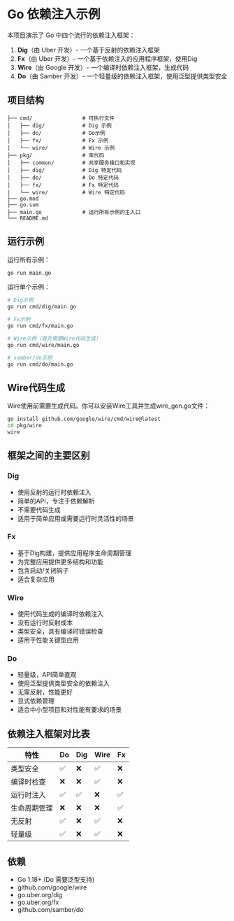 # Go 依赖注入示例

本项目演示了 Go 中四个流行的依赖注入框架：

1. **Dig**（由 Uber 开发）- 一个基于反射的依赖注入框架
2. **Fx**（由 Uber 开发）- 一个基于依赖注入的应用程序框架，使用Dig
3. **Wire**（由 Google 开发）- 一个编译时依赖注入框架，生成代码
4. **Do**（由 Samber 开发）- 一个轻量级的依赖注入框架，使用泛型提供类型安全

## 项目结构

```
├── cmd/                # 可执行文件
│   ├── dig/            # Dig 示例
│   ├── do/             # Do示例
│   ├── fx/             # Fx 示例
│   └── wire/           # Wire 示例
├── pkg/                # 库代码
│   ├── common/         # 共享服务接口和实现
│   ├── dig/            # Dig 特定代码
│   ├── do/             # Do 特定代码
│   ├── fx/             # Fx 特定代码
│   └── wire/           # Wire 特定代码
├── go.mod
├── go.sum
├── main.go             # 运行所有示例的主入口
└── README.md
```

## 运行示例

运行所有示例：

```bash
go run main.go
```

运行单个示例：

```bash
# Dig示例
go run cmd/dig/main.go

# Fx示例
go run cmd/fx/main.go

# Wire示例（首先需要Wire代码生成）
go run cmd/wire/main.go

# samber/do示例
go run cmd/do/main.go
```

## Wire代码生成

Wire使用前需要生成代码。你可以安装Wire工具并生成wire_gen.go文件：

```bash
go install github.com/google/wire/cmd/wire@latest
cd pkg/wire
wire
```

## 框架之间的主要区别

### Dig
- 使用反射的运行时依赖注入
- 简单的API，专注于依赖解析
- 不需要代码生成
- 适用于简单应用或需要运行时灵活性的场景

### Fx
- 基于Dig构建，提供应用程序生命周期管理
- 为完整应用提供更多结构和功能
- 包含启动/关闭钩子
- 适合复杂应用

### Wire
- 使用代码生成的编译时依赖注入
- 没有运行时反射成本
- 类型安全，具有编译时错误检查
- 适用于性能关键型应用

### Do
- 轻量级，API简单直观
- 使用泛型提供类型安全的依赖注入
- 无需反射，性能更好
- 显式依赖管理
- 适合中小型项目和对性能有要求的场景

## 依赖注入框架对比表

| 特性 | Do | Dig | Wire | Fx |
|------|-----------|-----|------|----|
| 类型安全 | ✅ | ❌ | ✅ | ❌ |
| 编译时检查 | ❌ | ❌ | ✅ | ❌ |
| 运行时注入 | ✅ | ✅ | ❌ | ✅ |
| 生命周期管理 | ❌ | ❌ | ❌ | ✅ |
| 无反射 | ✅ | ❌ | ✅ | ❌ |
| 轻量级 | ✅ | ❌ | ✅ | ❌ |

## 依赖

- Go 1.18+ (Do 需要泛型支持)
- github.com/google/wire
- go.uber.org/dig
- go.uber.org/fx
- github.com/samber/do
